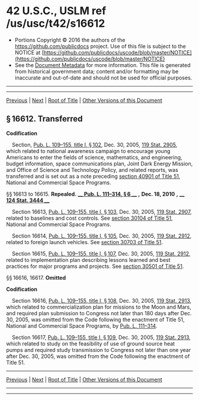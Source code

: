 ---
---

# 42 U.S.C., USLM ref /us/usc/t42/s16612

* Portions Copyright © 2016 the authors of the https://github.com/publicdocs project.
  Use of this file is subject to the NOTICE at [https://github.com/publicdocs/uscode/blob/master/NOTICE](https://github.com/publicdocs/uscode/blob/master/NOTICE)
* See the [Document Metadata](././../../../../..//README.md) for more information.
  This file is generated from historical government data; content and/or formatting may be inaccurate and out-of-date and should not be used for official purposes.

----------
----------

[Previous](./../../../../..//us/usc/t42/ch150/schI/m__us_usc_t42_s16611b.md) | [Next](./../../../../..//us/usc/t42/ch150/schI/m__us_usc_t42_s16618.md) | [Root of Title](./../../../../../) | [Other Versions of this Document](https://publicdocs.github.io/go/links?ns=uslm&ref=%2Fus%2Fusc%2Ft42%2Fs16612)

## § 16612. Transferred

 __Codification__ 

    Section, [Pub. L. 109–155, title I, § 102][/us/pl/109/155/s102], Dec. 30, 2005, [119 Stat. 2905][/us/stat/119/2905], which related to national awareness campaign to encourage young Americans to enter the fields of science, mathematics, and engineering, budget information, space communications plan, Joint Dark Energy Mission, and Office of Science and Technology Policy, and related reports, was transferred and is set out as a note preceding [section 40901 of Title 51][/us/usc/t51/s40901], National and Commercial Space Programs.

§§ 16613 to 16615. __Repealed.__  __[__  __Pub. L. 111–314, § 6__  __][/us/pl/111/314/s6]__  __,__  __Dec. 18, 2010__  __,__  __[__  __124 Stat. 3444__  __][/us/stat/124/3444]__ 

    Section 16613, [Pub. L. 109–155, title I, § 103][/us/pl/109/155/s103], Dec. 30, 2005, [119 Stat. 2907][/us/stat/119/2907], related to baselines and cost controls. See [section 30104 of Title 51][/us/usc/t51/s30104], National and Commercial Space Programs.

    Section 16614, [Pub. L. 109–155, title I, § 105][/us/pl/109/155/s105], Dec. 30, 2005, [119 Stat. 2912][/us/stat/119/2912], related to foreign launch vehicles. See [section 30703 of Title 51][/us/usc/t51/s30703].

    Section 16615, [Pub. L. 109–155, title I, § 107][/us/pl/109/155/s107], Dec. 30, 2005, [119 Stat. 2912][/us/stat/119/2912], related to implementation plan describing lessons learned and best practices for major programs and projects. See [section 30501 of Title 51][/us/usc/t51/s30501].

§§ 16616, 16617. __Omitted__ 

 __Codification__ 

    Section 16616, [Pub. L. 109–155, title I, § 108][/us/pl/109/155/s108], Dec. 30, 2005, [119 Stat. 2913][/us/stat/119/2913], which related to commercialization plan for missions to the Moon and Mars, and required plan submission to Congress not later than 180 days after Dec. 30, 2005, was omitted from the Code following the enactment of Title 51, National and Commercial Space Programs, by [Pub. L. 111–314][/us/pl/111/314].

    Section 16617, [Pub. L. 109–155, title I, § 109][/us/pl/109/155/s109], Dec. 30, 2005, [119 Stat. 2913][/us/stat/119/2913], which related to study on the feasibility of use of ground source heat pumps and required study transmission to Congress not later than one year after Dec. 30, 2005, was omitted from the Code following the enactment of Title 51.

----------

[Previous](./../../../../..//us/usc/t42/ch150/schI/m__us_usc_t42_s16611b.md) | [Next](./../../../../..//us/usc/t42/ch150/schI/m__us_usc_t42_s16618.md) | [Root of Title](./../../../../../) | [Other Versions of this Document](https://publicdocs.github.io/go/links?ns=uslm&ref=%2Fus%2Fusc%2Ft42%2Fs16612)

----------
----------

[/us/pl/109/155/s102]: https://publicdocs.github.io/go/links?ns=uslm&ref=%2Fus%2Fpl%2F109%2F155%2Fs102
[/us/stat/119/2905]: https://publicdocs.github.io/go/links?ns=uslm&ref=%2Fus%2Fstat%2F119%2F2905
[/us/usc/t51/s40901]: https://publicdocs.github.io/go/links?ns=uslm&ref=%2Fus%2Fusc%2Ft51%2Fs40901
[/us/pl/111/314/s6]: https://publicdocs.github.io/go/links?ns=uslm&ref=%2Fus%2Fpl%2F111%2F314%2Fs6
[/us/stat/124/3444]: https://publicdocs.github.io/go/links?ns=uslm&ref=%2Fus%2Fstat%2F124%2F3444
[/us/pl/109/155/s103]: https://publicdocs.github.io/go/links?ns=uslm&ref=%2Fus%2Fpl%2F109%2F155%2Fs103
[/us/stat/119/2907]: https://publicdocs.github.io/go/links?ns=uslm&ref=%2Fus%2Fstat%2F119%2F2907
[/us/usc/t51/s30104]: https://publicdocs.github.io/go/links?ns=uslm&ref=%2Fus%2Fusc%2Ft51%2Fs30104
[/us/pl/109/155/s105]: https://publicdocs.github.io/go/links?ns=uslm&ref=%2Fus%2Fpl%2F109%2F155%2Fs105
[/us/stat/119/2912]: https://publicdocs.github.io/go/links?ns=uslm&ref=%2Fus%2Fstat%2F119%2F2912
[/us/usc/t51/s30703]: https://publicdocs.github.io/go/links?ns=uslm&ref=%2Fus%2Fusc%2Ft51%2Fs30703
[/us/pl/109/155/s107]: https://publicdocs.github.io/go/links?ns=uslm&ref=%2Fus%2Fpl%2F109%2F155%2Fs107
[/us/stat/119/2912]: https://publicdocs.github.io/go/links?ns=uslm&ref=%2Fus%2Fstat%2F119%2F2912
[/us/usc/t51/s30501]: https://publicdocs.github.io/go/links?ns=uslm&ref=%2Fus%2Fusc%2Ft51%2Fs30501
[/us/pl/109/155/s108]: https://publicdocs.github.io/go/links?ns=uslm&ref=%2Fus%2Fpl%2F109%2F155%2Fs108
[/us/stat/119/2913]: https://publicdocs.github.io/go/links?ns=uslm&ref=%2Fus%2Fstat%2F119%2F2913
[/us/pl/111/314]: https://publicdocs.github.io/go/links?ns=uslm&ref=%2Fus%2Fpl%2F111%2F314
[/us/pl/109/155/s109]: https://publicdocs.github.io/go/links?ns=uslm&ref=%2Fus%2Fpl%2F109%2F155%2Fs109
[/us/stat/119/2913]: https://publicdocs.github.io/go/links?ns=uslm&ref=%2Fus%2Fstat%2F119%2F2913


